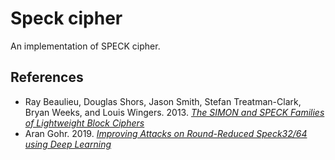 Speck cipher
=================

An implementation of SPECK cipher.

## References
* Ray Beaulieu, Douglas Shors, Jason Smith, Stefan Treatman-Clark, Bryan Weeks, and Louis Wingers. 2013. [_The SIMON and SPECK Families of Lightweight Block Ciphers_](https://eprint.iacr.org/2013/404)
* Aran Gohr. 2019. [_Improving Attacks on Round-Reduced Speck32/64 using Deep Learning_](https://eprint.iacr.org/2019/037)
